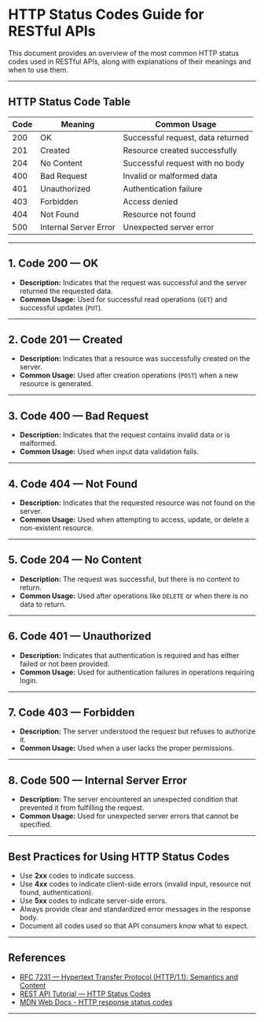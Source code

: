 # HTTP Status Codes Guide for RESTful APIs

This document provides an overview of the most common HTTP status codes used in RESTful APIs, along with explanations of their meanings and when to use them.

---

## HTTP Status Code Table

| Code | Meaning               | Common Usage                      |
|------|-----------------------|-----------------------------------|
| 200  | OK                    | Successful request, data returned |
| 201  | Created               | Resource created successfully     |
| 204  | No Content            | Successful request with no body   |
| 400  | Bad Request           | Invalid or malformed data         |
| 401  | Unauthorized          | Authentication failure            |
| 403  | Forbidden             | Access denied                     |
| 404  | Not Found             | Resource not found                |
| 500  | Internal Server Error | Unexpected server error           |

---

## 1. Code 200 — OK
- **Description:** Indicates that the request was successful and the server returned the requested data.
- **Common Usage:** Used for successful read operations (`GET`) and successful updates (`PUT`).

---

## 2. Code 201 — Created
- **Description:** Indicates that a resource was successfully created on the server.
- **Common Usage:** Used after creation operations (`POST`) when a new resource is generated.

---

## 3. Code 400 — Bad Request
- **Description:** Indicates that the request contains invalid data or is malformed.
- **Common Usage:** Used when input data validation fails.

---

## 4. Code 404 — Not Found
- **Description:** Indicates that the requested resource was not found on the server.
- **Common Usage:** Used when attempting to access, update, or delete a non-existent resource.

---

## 5. Code 204 — No Content
- **Description:** The request was successful, but there is no content to return.
- **Common Usage:** Used after operations like `DELETE` or when there is no data to return.

---

## 6. Code 401 — Unauthorized
- **Description:** Indicates that authentication is required and has either failed or not been provided.
- **Common Usage:** Used for authentication failures in operations requiring login.

---

## 7. Code 403 — Forbidden
- **Description:** The server understood the request but refuses to authorize it.
- **Common Usage:** Used when a user lacks the proper permissions.

---

## 8. Code 500 — Internal Server Error
- **Description:** The server encountered an unexpected condition that prevented it from fulfilling the request.
- **Common Usage:** Used for unexpected server errors that cannot be specified.

---

## Best Practices for Using HTTP Status Codes

- Use **2xx** codes to indicate success.
- Use **4xx** codes to indicate client-side errors (invalid input, resource not found, authentication).
- Use **5xx** codes to indicate server-side errors.
- Always provide clear and standardized error messages in the response body.
- Document all codes used so that API consumers know what to expect.

---

## References

- [RFC 7231 — Hypertext Transfer Protocol (HTTP/1.1): Semantics and Content](https://tools.ietf.org/html/rfc7231)
- [REST API Tutorial — HTTP Status Codes](https://restfulapi.net/http-status-codes/)
- [MDN Web Docs - HTTP response status codes](https://developer.mozilla.org/en-US/docs/Web/HTTP/Status)

---